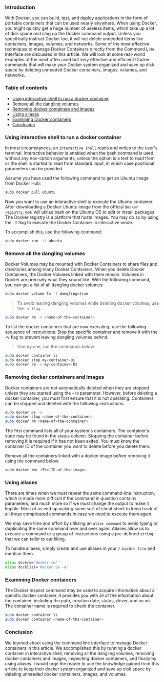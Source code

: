 ### Introduction

With Docker, you can build, test, and deploy applications in the form of portable containers that can be used nearly anywhere. When using Docker, you might quickly get a huge number of useless items, which take up a lot of disk space and clog up the Docker command output. Unless you specifically instruct Docker too, it will not delete unneeded items like containers, images, volumes, and networks. Some of the most effective techniques to manage Docker Containers directly from the Command Line Interface are discussed in this article. We will look at some real-world examples of the most often used but very effective and efficient Docker commands that will make your Docker system organized and save up disk space by deleting unneeded Docker containers, images, volumes, and networks.

### Table of contents

- [Using interactive shell to run a docker container](#using-interactive-shell-to-run-a-docker-container)
- [Remove all the dangling volumes](#remove-all-the-dangling-volumes)
- [Removing docker containers and images](#removing-docker-containers-and-images)
- [Using aliases](#using-aliases)
- [Examining Docker containers](#examining-docker-containers)
- [Conclusion](#conclusion)

### Using interactive shell to run a docker container

In most circumstances, an `interactive shell` reads and writes to the user's terminal. Interactive behavior is enabled when the bash command is used without any non-option arguments, unless the option is a text to read from or the shell is started to read from standard input, in which case positional parameters can be provided.

Assume you have used the following command to get an Ubuntu image from Docker Hub:

```bash
sudo docker pull ubuntu
```

Now you want to use an interactive shell to execute the Ubuntu container. After downloading a Docker Ubuntu image from the official `Docker registry`, you will utilize bash on the Ubuntu OS to edit or install packages. The Docker registry is a platform that hosts images. You may do so by using the `-I` flag to execute the Docker Container in interactive mode.

To accomplish this, use the following command:

```bash
sudo docker run -it ubuntu
```

### Remove all the dangling volumes

Docker Volumes may be mounted with Docker Containers to share files and directories among many Docker Containers. When you delete Docker Containers, the Docker Volumes linked with them remain. Volumes in Docker are precisely what they sound like. With the following command, you can get a list of all dangling docker volumes:
```bash
sudo docker volume ls -f dangling=true
```

> To avoid leaving dangling volumes while deleting docker volumes, use the `-v flag`.

```bash
sudo docker rm -v <name-of-the-container>
```

To list the docker containers that are now executing, use the following sequence of instructions. Stop the specific container and remove it with the -v flag to prevent leaving dangling volumes behind.

>One by one, run the commands below.

```bash
sudo docker container ls
sudo docker stop my-container-01
sudo docker rm -v my-container-01
```

### Removing docker containers and images

Docker containers are not automatically deleted when they are stopped unless they are started using the `—rm` parameter. However, before deleting a docker container, you must first ensure that it is not operating. Containers can be stopped and deleted with the following instructions:

```bash
sudo docker ps -a
sudo docker stop <name-of-the-container>
sudo docker rm <name-of-the-container> 
```

The first command lists all of your system's containers. The container's state may be found in the status column. Stopping the container before removing it is required if it has not been exited. You must know the container ID of the container you want to delete before you delete them.

Remove all the containers linked with a docker image before removing it using the command below:

```bash
sudo docker rmi <The-ID-of-the-image>
```

### Using aliases

There are times when we must repeat the same command-line instruction, which is made more difficult if the command in question contains parameters, and much more so if we must change the output to make it legible. Most of us end up making some sort of cheat sheet to keep track of all those complicated commands in case we need to execute them again.

We may save time and effort by utilizing an `alias command` to avoid typing or duplicating the same command over and over again. Aliases allow us to execute a command or a group of instructions using a pre-defined `string` that we can tailor to our liking.

To handle aliases, simply create and use aliases in your `/.bashrc file` and mention them.

```bash
alias dockrm='docker rm'
alias docklist='docker ps -a'
```

### Examining Docker containers 

The Docker inspect command may be used to acquire information about a specific docker container. It provides you with all of the information about the container, including the path, creation date, status, driver, and so on. The container name is required to check the container.

```bash
sudo docker container ls 
sudo docker container <name-of-the-container>
```

### Conclusion

We learned about using the command line interface to manage Docker containers in this article. We accomplished this by running a docker container in interactive shell, removing all the dangling volumes, removing docker containers and images, inspecting docker containers, and finally by using aliases. I would urge the reader to use the knowledge gained from this article to keep their docker system organized and save up disk space by deleting unneeded docker containers, images, and volumes.
